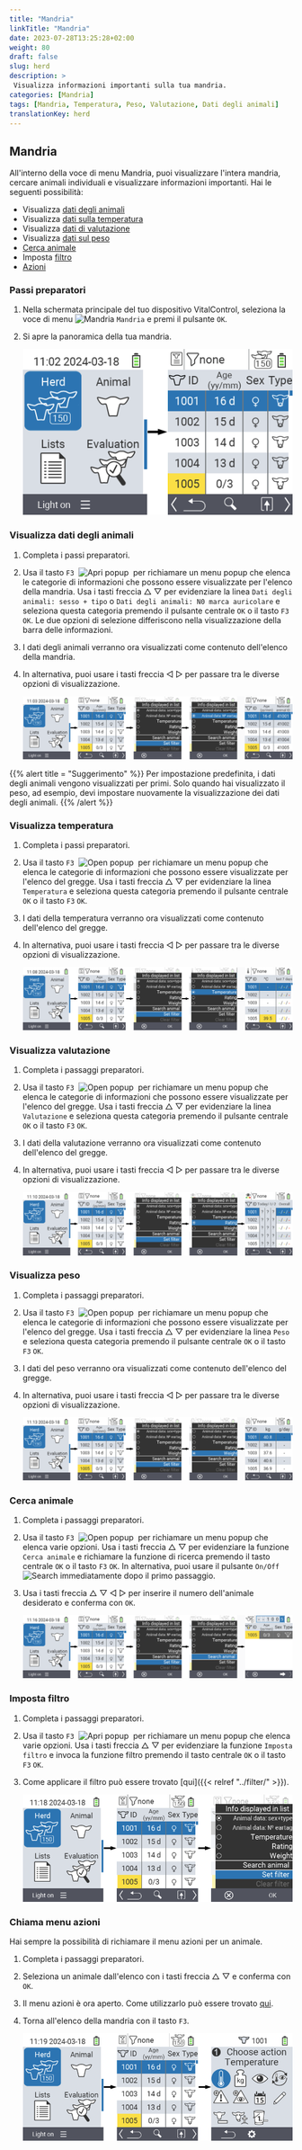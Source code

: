 ```yaml
---
title: "Mandria"
linkTitle: "Mandria"
date: 2023-07-28T13:25:28+02:00
weight: 80
draft: false
slug: herd
description: >
 Visualizza informazioni importanti sulla tua mandria.
categories: [Mandria]
tags: [Mandria, Temperatura, Peso, Valutazione, Dati degli animali]
translationKey: herd
---
```

## Mandria

All'interno della voce di menu Mandria, puoi visualizzare l'intera mandria, cercare animali individuali e visualizzare informazioni importanti. Hai le seguenti possibilità:

- Visualizza [dati degli animali](#view-animal-data)
- Visualizza [dati sulla temperatura](#display-temperature)
- Visualizza [dati di valutazione](#view-rating)
- Visualizza [dati sul peso](#view-rating)
- [Cerca animale](#search-animal)
- Imposta [filtro](#set-filter)
- [Azioni](#call-action-menu)

### Passi preparatori

1. Nella schermata principale del tuo dispositivo VitalControl, seleziona la voce di menu <img src="/icons/main/herd.svg" width="60" align="bottom" alt="Mandria" /> `Mandria` e premi il pulsante `OK`.

2. Si apre la panoramica della tua mandria.

    ![VitalControl: Menu Mandria](images/herde.png "Mandria")

### Visualizza dati degli animali

1. Completa i passi preparatori.

2. Usa il tasto `F3` &nbsp;<img src="/icons/footer/open-popup.svg" width="15" align="bottom" alt="Apri popup" />&nbsp; per richiamare un menu popup che elenca le categorie di informazioni che possono essere visualizzate per l'elenco della mandria. Usa i tasti freccia △ ▽ per evidenziare la linea `Dati degli animali: sesso + tipo` o `Dati degli animali: N0 marca auricolare` e seleziona questa categoria premendo il pulsante centrale `OK` o il tasto `F3` `OK`. Le due opzioni di selezione differiscono nella visualizzazione della barra delle informazioni.

3. I dati degli animali verranno ora visualizzati come contenuto dell'elenco della mandria.

4. In alternativa, puoi usare i tasti freccia ◁ ▷ per passare tra le diverse opzioni di visualizzazione.

    ![VitalControl: Menu Mandria](images/animaldata.png "Visualizza dati degli animali")

{{% alert title = "Suggerimento" %}}
Per impostazione predefinita, i dati degli animali vengono visualizzati per primi. Solo quando hai visualizzato il peso, ad esempio, devi impostare nuovamente la visualizzazione dei dati degli animali.
{{% /alert %}}

### Visualizza temperatura

1. Completa i passi preparatori.


2. Usa il tasto `F3` &nbsp;<img src="/icons/footer/open-popup.svg" width="15" align="bottom" alt="Open popup" />&nbsp; per richiamare un menu popup che elenca le categorie di informazioni che possono essere visualizzate per l'elenco del gregge. Usa i tasti freccia △ ▽ per evidenziare la linea `Temperatura` e seleziona questa categoria premendo il pulsante centrale `OK` o il tasto `F3` `OK`.

3. I dati della temperatura verranno ora visualizzati come contenuto dell'elenco del gregge.

4. In alternativa, puoi usare i tasti freccia ◁ ▷ per passare tra le diverse opzioni di visualizzazione.

    ![VitalControl: Menu Herd](images/temperature.png "Visualizza temperatura")

### Visualizza valutazione

1. Completa i passaggi preparatori.

2. Usa il tasto `F3` &nbsp;<img src="/icons/footer/open-popup.svg" width="15" align="bottom" alt="Open popup" />&nbsp; per richiamare un menu popup che elenca le categorie di informazioni che possono essere visualizzate per l'elenco del gregge. Usa i tasti freccia △ ▽ per evidenziare la linea `Valutazione` e seleziona questa categoria premendo il pulsante centrale `OK` o il tasto `F3` `OK`.

3. I dati della valutazione verranno ora visualizzati come contenuto dell'elenco del gregge.

4. In alternativa, puoi usare i tasti freccia ◁ ▷ per passare tra le diverse opzioni di visualizzazione.

    ![VitalControl: Menu Herd](images/rating.png "Visualizza valutazione")

### Visualizza peso

1. Completa i passaggi preparatori.

2. Usa il tasto `F3` &nbsp;<img src="/icons/footer/open-popup.svg" width="15" align="bottom" alt="Open popup" />&nbsp; per richiamare un menu popup che elenca le categorie di informazioni che possono essere visualizzate per l'elenco del gregge. Usa i tasti freccia △ ▽ per evidenziare la linea `Peso` e seleziona questa categoria premendo il pulsante centrale `OK` o il tasto `F3` `OK`.

3. I dati del peso verranno ora visualizzati come contenuto dell'elenco del gregge.

4. In alternativa, puoi usare i tasti freccia ◁ ▷ per passare tra le diverse opzioni di visualizzazione.

    ![VitalControl: Menu Herd](images/weight.png "Visualizza peso")

### Cerca animale

1. Completa i passaggi preparatori.

2. Usa il tasto `F3` &nbsp;<img src="/icons/footer/open-popup.svg" width="15" align="bottom" alt="Open popup" />&nbsp; per richiamare un menu popup che elenca varie opzioni. Usa i tasti freccia △ ▽ per evidenziare la funzione `Cerca animale` e richiamare la funzione di ricerca premendo il tasto centrale `OK` o il tasto `F3` `OK`. In alternativa, puoi usare il pulsante `On/Off` <img src="/icons/footer/search.svg" width="15" align="bottom" alt="Search" /> immediatamente dopo il primo passaggio.


3. Usa i tasti freccia △ ▽ ◁ ▷ per inserire il numero dell'animale desiderato e conferma con `OK`.

    ![VitalControl: Menu Herd](images/search.png "Cerca animale")

### Imposta filtro

1. Completa i passaggi preparatori.

2. Usa il tasto `F3` &nbsp;<img src="/icons/footer/open-popup.svg" width="15" align="bottom" alt="Apri popup" />&nbsp; per richiamare un menu popup che elenca varie opzioni. Usa i tasti freccia △ ▽ per evidenziare la funzione `Imposta filtro` e invoca la funzione filtro premendo il tasto centrale `OK` o il tasto `F3` `OK`.

3. Come applicare il filtro può essere trovato [qui]({{< relref "../filter/" >}}).

    ![VitalControl: Menu Herd](images/setfilter.png "Cerca animale")

### Chiama menu azioni

Hai sempre la possibilità di richiamare il menu azioni per un animale.

1. Completa i passaggi preparatori.

2. Seleziona un animale dall'elenco con i tasti freccia △ ▽ e conferma con `OK`.

3. Il menu azioni è ora aperto. Come utilizzarlo può essere trovato [qui](../actions).

4. Torna all'elenco della mandria con il tasto `F3`.

    ![VitalControl: Menu Herd](images/action.png "Chiama azioni")
